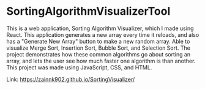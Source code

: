 # SortingAlgorithmVisualizerTool
This is a web application, Sorting Algorithm Visualizer, which I made using React. 
This application generates a new array every time it reloads, and also has a "Generate New Array" button to make a new random array.
Able to visualize Merge Sort, Insertion Sort, Bubble Sort, and Selection Sort. 
The project demonstrates how these common algorithms go about sorting an array, and lets the user see how much faster one algorithm is than another.
This project was made using JavaScript, CSS, and HTML.


Link: https://zainnk902.github.io/SortingVisualizer/
